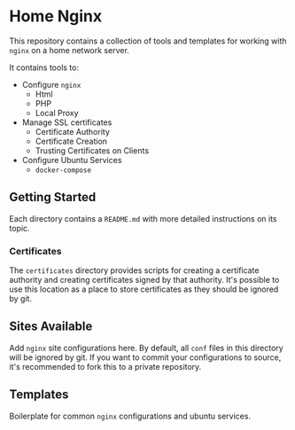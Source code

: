 # Home Nginx

This repository contains a collection of tools and templates for working with `nginx` on a home network server. 

It contains tools to:

- Configure `nginx`
    - Html
    - PHP
    - Local Proxy
- Manage SSL certificates
    - Certificate Authority
    - Certificate Creation
    - Trusting Certificates on Clients
- Configure Ubuntu Services
    - `docker-compose`

## Getting Started

Each directory contains a `README.md` with more detailed instructions on its topic.

### Certificates

The `certificates` directory provides scripts for creating a certificate authority and creating certificates 
signed by that authority. It's possible to use this location as a place to store certificates as they should 
be ignored by git.

## Sites Available

Add `nginx` site configurations here. By default, all `conf` files in this directory will be ignored by git.
If you want to commit your configurations to source, it's recommended to fork this to a private repository.

## Templates

Boilerplate for common `nginx` configurations and ubuntu services.


